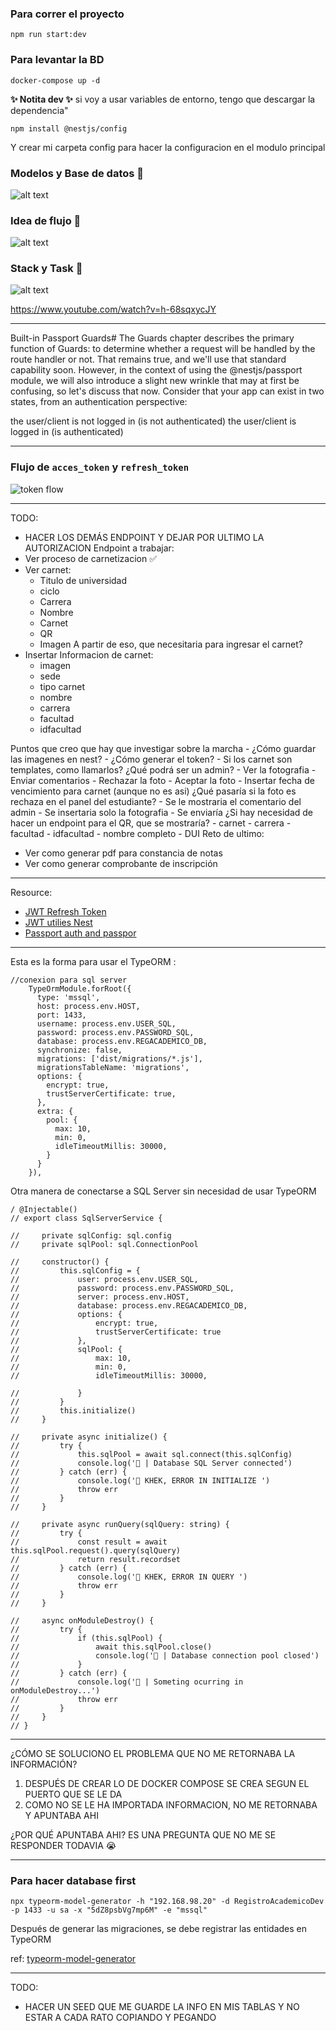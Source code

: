 ### Para correr el proyecto
```
npm run start:dev
```
### Para levantar la BD
```
docker-compose up -d
```

**✨ Notita dev ✨**
si voy a usar variables de entorno, tengo que descargar la dependencia"
```
npm install @nestjs/config
```
Y crear mi carpeta config para hacer la configuracion en el modulo principal

### Modelos y Base de datos 🐑
![alt text](assets/image.png)
### Idea de flujo 🛫
![alt text](assets/flujo.png)
### Stack y Task 👀
![alt text](assets/stack_task.png)

https://www.youtube.com/watch?v=h-68sqxycJY

---
Built-in Passport Guards#
The Guards chapter describes the primary function of Guards: to determine whether a request will be handled by the route handler or not. That remains true, and we'll use that standard capability soon. However, in the context of using the @nestjs/passport module, we will also introduce a slight new wrinkle that may at first be confusing, so let's discuss that now. Consider that your app can exist in two states, from an authentication perspective:

the user/client is not logged in (is not authenticated)
the user/client is logged in (is authenticated)

---
### Flujo de `acces_token` y `refresh_token`
![token flow](assets/flowToken.png)

---
TODO:
- HACER LOS DEMÁS ENDPOINT Y DEJAR POR ULTIMO LA AUTORIZACION
Endpoint a trabajar:
- Ver proceso de carnetizacion ✅
- Ver carnet:
    - Titulo de universidad
    - ciclo
    - Carrera
    - Nombre
    - Carnet
    - QR
    - Imagen
A partir de eso, que necesitaria para ingresar el carnet?
- Insertar Informacion de carnet:
    - imagen
    - sede
    - tipo carnet
    - nombre
    - carrera
    - facultad
    - idfacultad

Puntos que creo que hay que investigar sobre la marcha
    - ¿Cómo guardar las imagenes en nest?
    - ¿Cómo generar el token?
    - Si los carnet son templates, como llamarlos?
¿Qué podrá ser un admin?
    - Ver la fotografia
    - Enviar comentarios
    - Rechazar la foto
    - Aceptar la foto
    - Insertar fecha de vencimiento para carnet (aunque no es asi)
¿Qué pasaría si la foto es rechaza en el panel del estudiante?
    - Se le mostraria el comentario del admin
    - Se insertaria solo la fotografia
    - Se enviaría
¿Si hay necesidad de hacer un endpoint para el QR, que se mostraría?
    - carnet
    - carrera
    - facultad
    - idfacultad
    - nombre completo
    - DUI
Reto de ultimo:
- Ver como generar pdf para constancia de notas
- Ver como generar comprobante de inscripción

---
Resource:
- [JWT Refresh Token](https://dev.to/jeanvittory/jwt-refresh-tokens-2g3d)
- [JWT utilies Nest](https://github.com/nestjs/jwt)
- [Passport auth and passpor](https://fintech.theodo.com/blog-posts/implementing-authentication-in-nestjs-using-passport-and-jwt)

---
Esta es la forma para usar el TypeORM :
```
//conexion para sql server
    TypeOrmModule.forRoot({
      type: 'mssql',
      host: process.env.HOST,
      port: 1433,
      username: process.env.USER_SQL,
      password: process.env.PASSWORD_SQL,
      database: process.env.REGACADEMICO_DB,
      synchronize: false,
      migrations: ['dist/migrations/*.js'],
      migrationsTableName: 'migrations',
      options: {
        encrypt: true,
        trustServerCertificate: true,
      },
      extra: {
        pool: {
          max: 10,
          min: 0,
          idleTimeoutMillis: 30000,
        }
      }
    }),
```
Otra manera de conectarse a SQL Server sin necesidad de usar TypeORM

```
/ @Injectable()
// export class SqlServerService {

//     private sqlConfig: sql.config
//     private sqlPool: sql.ConnectionPool

//     constructor() {
//         this.sqlConfig = {
//             user: process.env.USER_SQL,
//             password: process.env.PASSWORD_SQL,
//             server: process.env.HOST,
//             database: process.env.REGACADEMICO_DB,
//             options: {
//                 encrypt: true,
//                 trustServerCertificate: true
//             },
//             sqlPool: {
//                 max: 10,
//                 min: 0,
//                 idleTimeoutMillis: 30000,

//             }
//         }
//         this.initialize()
//     }

//     private async initialize() {
//         try {
//             this.sqlPool = await sql.connect(this.sqlConfig)
//             console.log('🙌 | Database SQL Server connected')
//         } catch (err) {
//             console.log('🚩 KHEK, ERROR IN INITIALIZE ')
//             throw err
//         }
//     }

//     private async runQuery(sqlQuery: string) {
//         try {
//             const result = await this.sqlPool.request().query(sqlQuery)
//             return result.recordset
//         } catch (err) {
//             console.log('🚩 KHEK, ERROR IN QUERY ')
//             throw err
//         }
//     }

//     async onModuleDestroy() {
//         try {
//             if (this.sqlPool) {
//                 await this.sqlPool.close()
//                 console.log('🚪 | Database connection pool closed')
//             }
//         } catch (err) {
//             console.log('🚩 | Someting ocurring in onModuleDestroy...')
//             throw err
//         }
//     }
// }
```

---
¿CÓMO SE SOLUCIONO EL PROBLEMA QUE NO ME RETORNABA LA INFORMACIÓN?
1. DESPUÉS DE CREAR LO DE DOCKER COMPOSE SE CREA SEGUN EL PUERTO QUE SE LE DA
2. COMO NO SE LE HA IMPORTADA INFORMACION, NO ME RETORNABA Y APUNTABA AHI

¿POR QUÉ APUNTABA AHI?
ES UNA PREGUNTA QUE NO ME SE RESPONDER TODAVIA 😭


---

### Para hacer database first
```
npx typeorm-model-generator -h "192.168.98.20" -d RegistroAcademicoDev -p 1433 -u sa -x "5dZ8psbVg7mp6M" -e "mssql"
```

Después de generar las migraciones, se debe registrar las entidades en TypeORM

ref: [typeorm-model-generator](https://github.com/Kononnable/typeorm-model-generator) 

---
TODO:
- HACER UN SEED QUE ME GUARDE LA INFO EN MIS TABLAS Y NO ESTAR A CADA RATO COPIANDO Y PEGANDO